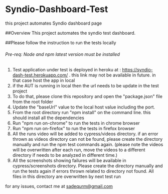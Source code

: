 # Syndio-Dashboard-Test
this project automates Syndio dashboard page 

##Overview
This project automates the syndio test dashboard.

##Please follow the instruction to run the tests locally

###### Pre-req: Node and npm latest version must be installed

1. Test application under test is deployed in heroku at : https://syndio-dash-test.herokuapp.com/ . this link may not be available in future. in that case host the app in local
2. if the AUT is running in local then the url needs to be update in the test project
3. To do that, please clone this repository and open the "package.json" file from the root folder
4. Update the "baseUrl" value to the local host value including the port.
5. From the root directory run "npm install" on the command line. this should install all the dependencies
6. Run "npm run on-chrome" to run the tests in chrome browser
7. Run "npm run on-firefox" to run the tests in firefox browser
8. All the runs video will be added to cypress/videos directory. if an error thrown as videos directory can not be found, please create the directory manually and run the npm test commands again. (please note the videos will be overwritten after each run, move the videos to a different directory if needs to be analyzed in different time.)
9. All the screenshots showing failures will be available in cypress/screenshots directory. Please create the directory manually and run the tests again if errors thrown related to directory not found. All files in this directory are overwritten by next test run

for any issues, contact me at sadequrm@gmail.com